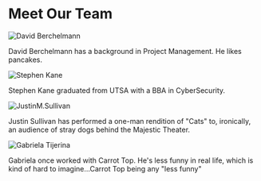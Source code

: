 # Meet Our Team

![David Berchelmann](https://s3.amazonaws.com/alumni.codeup.com/DavidBerchelmann.jpg)

David Berchelmann has a background in Project Management. He likes pancakes.

![Stephen Kane](https://s3.amazonaws.com/alumni.codeup.com/StephenKane.jpg)

Stephen Kane graduated from UTSA with a BBA in CyberSecurity. 

![JustinM.Sullivan](https://s3.amazonaws.com/alumni.codeup.com/JustinM.Sullivan.jpg)

Justin Sullivan has performed a one-man rendition of "Cats" to, ironically, an audience of stray dogs behind the Majestic Theater.

![Gabriela Tijerina](https://s3.amazonaws.com/alumni.codeup.com/GabrielaTijerina.jpg)

Gabriela once worked with Carrot Top. He's less funny in real life, which is kind of hard to imagine...Carrot Top being any "less funny"